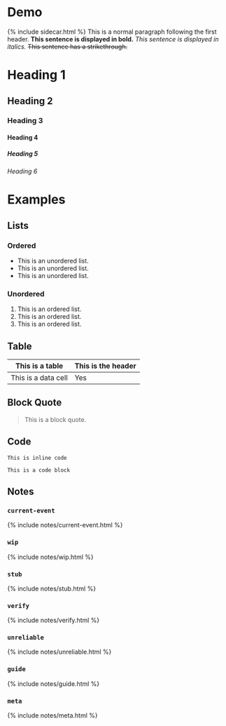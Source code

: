 ---
---
# Demo
{% include sidecar.html %}
This is a normal paragraph following the first header.  **This sentence is displayed in bold.** *This sentence is displayed in italics.* ~~This sentence has a strikethrough.~~ 

# Heading 1
## Heading 2
### Heading 3
#### Heading 4
##### Heading 5
###### Heading 6

# Examples
## Lists
### Ordered
- This is an unordered list.
- This is an unordered list.
- This is an unordered list.

### Unordered
1. This is an ordered list.
2. This is an ordered list.
3. This is an ordered list.

## Table

| This is a table     | This is the header |
|---------------------|--------------------|
| This is a data cell | Yes                |


## Block Quote
> This is a block quote. 

## Code
`This is inline code`

```
This is a code block
```

## Notes
### `current-event`
{% include notes/current-event.html %}
### `wip`
{% include notes/wip.html %}
### `stub`
{% include notes/stub.html %}
### `verify`
{% include notes/verify.html %}
### `unreliable`
{% include notes/unreliable.html %}
### `guide`
{% include notes/guide.html %}
### `meta`
{% include notes/meta.html %}

